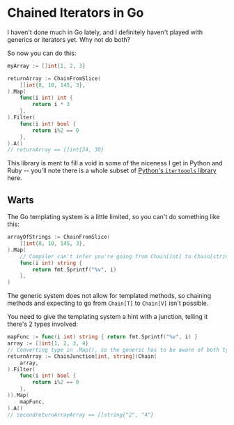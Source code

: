 # Chained Iterators in Go

I haven't done much in Go lately, and I definitely haven't played with generics or iterators yet. Why not do both?

So now you can do this:

```go
myArray := []int{1, 2, 3}

returnArray := ChainFromSlice(
    []int{8, 10, 145, 3},
).Map(
    func(i int) int {
        return i * 3
    },
).Filter(
    func(i int) bool {
        return i%2 == 0
    },
).A()
// returnArray == []int{24, 30}

```

This library is ment to fill a void in some of the niceness I get in Python and Ruby -- you'll note there is a whole subset of [Python's `itertoools` library](https://docs.python.org/3/library/itertools.html) here.

## Warts

The Go templating system is a little limited, so you can't do something like this:

```go
arrayOfStrings := ChainFromSlice(
    []int{8, 10, 145, 3},
).Map(
    // Compiler can't infer you're going from Chain[int] to Chain[string]
    func(i int) string {
        return fmt.Sprintf("%v", i)
    },
)
```

The generic system does not allow for templated methods, so chaining methods and expecting to go from `Chain[T]` to `Chain[V]` isn't possible.

You need to give the templating system a hint with a junction, telling it there's 2 types involved:

```go
mapFunc := func(i int) string { return fmt.Sprintf("%v", i) }
array := []int{1, 2, 3, 4}
// Converting type in .Map(), so the generic has to be aware of both types
returnArray := ChainJunction[int, string](Chain(
    array,
).Filter(
    func(i int) bool {
        return i%2 == 0
    },
)).Map(
    mapFunc,
).A()
// secondreturnArrayArray == []string{"2", "4"}
```
